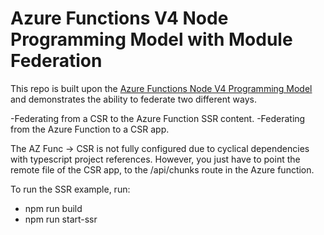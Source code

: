 # Azure Functions V4 Node Programming Model with Module Federation

This repo is built upon the [Azure Functions Node V4 Programming Model](https://azure.microsoft.com/en-us/updates/public-preview-azure-functions-v4-programming-model-for-nodejs/) and demonstrates the ability to federate two different ways.

-Federating from a CSR to the Azure Function SSR content.
-Federating from the Azure Function to a CSR app.

The AZ Func -> CSR is not fully configured due to cyclical dependencies with typescript project references. However, you just have to point the remote file of the CSR app, to the /api/chunks route in the Azure function.

To run the SSR example, run:

-   npm run build
-   npm run start-ssr
